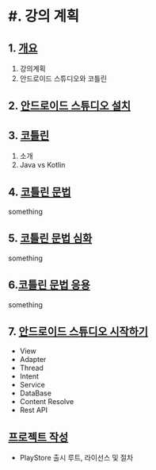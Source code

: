 # #. 강의 계획

 ## 1. [개요](Lecture/L1.md)
  1. 강의계획
  2. 안드로이드 스튜디오와 코틀린
 

 ## 2. [안드로이드 스튜디오 설치](Lecture/L2.md)
  
 ## 3. [코틀린](Lecture/L3.md)
 
   1. 소개
   2. Java vs Kotlin
  

 ## 4. [코틀린 문법](Lecture/L3.md)
 
   something
   
  

 ## 5. [코틀린 문법 심화](Lecture/L4.md)
 
   something
   
  

 ## 6.[코틀린 문법 응용](Lecture/L5.md)
 
   something
   
  

 
  ## 7. [안드로이드 스튜디오 시작하기](Lecture/L6.md)
  - View
  - Adapter
  - Thread
  - Intent
  - Service
  - DataBase
  - Content Resolve
  - Rest API
  
## [프로젝트 작성](Lecture/L7.md)
 
   - PlayStore 출시 루트, 라이선스 및 절차
  
